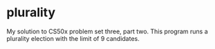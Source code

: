 # plurality
My solution to CS50x problem set three, part two.
This program runs a plurality election with the limit of 9 candidates.